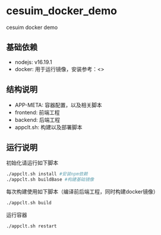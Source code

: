 # cesuim_docker_demo
cesuim docker demo

## 基础依赖

- nodejs: v16.19.1
- docker: 用于运行镜像，安装参考：<>

## 结构说明

- APP-META: 容器配置，以及相关脚本
- frontend: 前端工程
- backend: 后端工程
- appclt.sh: 构建以及部署脚本

## 运行说明

初始化请运行如下脚本

```sh
./appclt.sh install #安装npm依赖
./appclt.sh buildBase #构建基础镜像
```

每次构建使用如下脚本（编译前后端工程，同时构建docker镜像）

```sh
./appclt.sh build
```

运行容器

```sh
./appclt.sh restart
```

